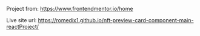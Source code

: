 Project from: https://www.frontendmentor.io/home

Live site url: https://romedix1.github.io/nft-preview-card-component-main-reactProject/
